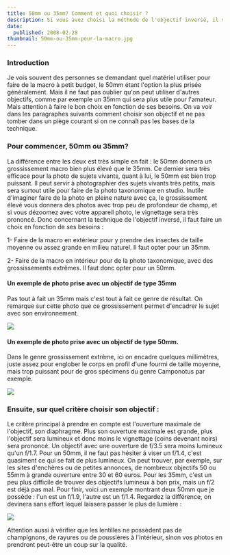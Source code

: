 ```yaml
---
title: 50mm ou 35mm? Comment et quoi choisir ?
description: Si vous avez choisi la méthode de l'objectif inversé, il vous reste à faire le choix de la focale de l'objectif entre un 50mm et un 35mm.
date:
  published: 2008-02-28
thumbnail: 50mm-ou-35mm-pour-la-macro.jpg
---
```


### Introduction

Je vois souvent des personnes se demandant quel matériel utiliser pour faire de la macro à petit budget, le 50mm étant l'option la plus prisée généralement. Mais il ne faut pas oublier qu'on peut utiliser d'autres objectifs, comme par exemple un 35mm qui sera plus utile pour l'amateur. Mais attention à faire le bon choix en fonction de ses besoins. On va voir dans les paragraphes suivants comment choisir son objectif et ne pas tomber dans un piège courant si on ne connaît pas les bases de la technique.

### Pour commencer, 50mm ou 35mm?

La différence entre les deux est très simple en fait : le 50mm donnera un grossissement macro bien plus élevé que le 35mm. Ce dernier sera très efficace pour la photo de sujets vivants, quant à lui, le 50mm est bien trop puissant. Il peut servir à photographier des sujets vivants très petits, mais sera surtout utile pour faire de la photo taxonomique en studio. Inutile d'imaginer faire de la photo en pleine nature avec ça, le grossissement élevé vous donnera des photos avec trop peu de profondeur de champ, et si vous dézoomez avec votre appareil photo, le vignettage sera très prononcé. Donc concernant la technique de l'objectif inversé, il faut faire un choix en fonction de ses besoins :

1- Faire de la macro en extérieur pour y prendre des insectes de taille moyenne ou assez grande en milieu naturel. Il faut opter pour un 35mm.

2- Faire de la macro en intérieur pour de la photo taxonomique, avec des grossissements extrêmes. Il faut donc opter pour un 50mm.

#### Un exemple de photo prise avec un objectif de type 35mm

Pas tout à fait un 35mm mais c'est tout à fait ce genre de résultat. On remarque sur cette photo que ce grossissement permet d'encadrer le sujet avec son environnement.

![](/img/articles/comparatif-35-50/exemple35mm.jpg)

#### Un exemple de photo prise avec un objectif de type 50mm.

Dans le genre grossissement extrême, ici on encadre quelques millimètres, juste assez pour englober le corps en profil d'une fourmi de taille moyenne, mais trop puissant pour de gros spécimens du genre Camponotus par exemple.

![](/img/articles/comparatif-35-50/exemple50mm.jpg)

### Ensuite, sur quel critère choisir son objectif :

Le critère principal à prendre en compte est l'ouverture maximale de l'objectif, son diaphragme. Plus son ouverture maximale est grande, plus l'objectif sera lumineux et donc moins le vignettage (coins devenant noirs) sera prononcé. Un objectif avec une ouverture de f/3.5 sera moins lumineux qu'un f/1.7. Pour un 50mm, il ne faut pas hésiter à viser un f/1.4, c'est quasiment ce qui se fait de plus lumineux. On peut trouver, par exemple, sur les sites d'enchères ou de petites annonces, de nombreux objectifs 50 ou 55mm à grande ouverture entre 30 et 60 euros. Pour les 35mm, c'est un peu plus difficile de trouver des objectifs lumineux à bon prix, mais un f/2 est déjà pas mal. Pour finir, voici un exemple montrant deux 50mm que je possède : l'un est un f/1.9, l'autre est un f/1.4. Regardez la différence, on devinera sans effort lequel laissera passer le plus de lumière :

![](/img/articles/comparatif-35-50/comparaison50mm.jpg)

Attention aussi à vérifier que les lentilles ne possèdent pas de champignons, de rayures ou de poussières à l'intérieur, sinon vos photos en prendront peut-être un coup sur la qualité.
